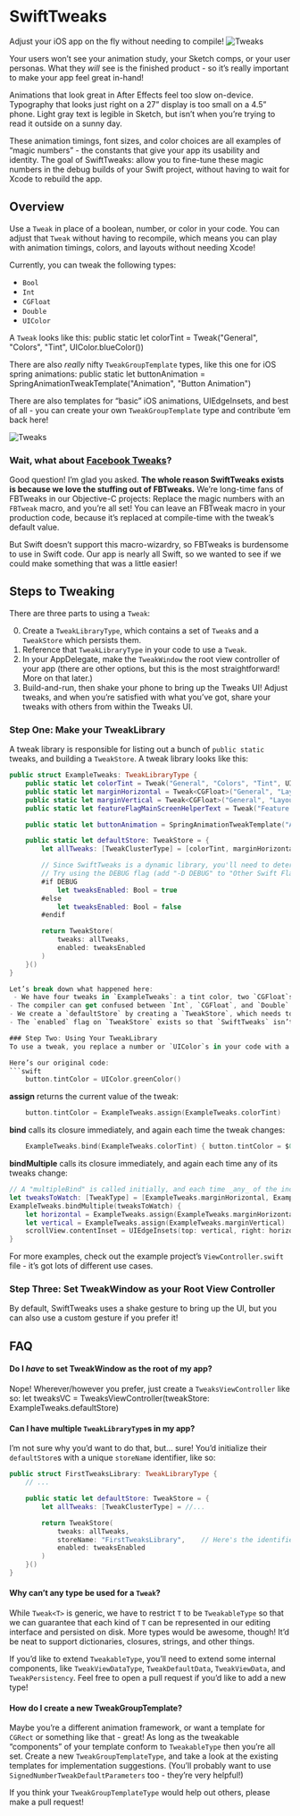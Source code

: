 # SwiftTweaks
Adjust your iOS app on the fly without needing to compile!
![Tweaks](https://github.com/Khan/SwiftTweaks/blob/master/Images/SwiftTweaks%20Overview.png?raw=true)

Your users won’t see your animation study, your Sketch comps, or your user personas. What they *will* see is the finished product - so it’s really important to make your app feel great in-hand!

Animations that look great in After Effects feel too slow on-device. Typography that looks just right on a 27” display is too small on a 4.5” phone. Light gray text is legible in Sketch, but isn’t when you’re trying to read it outside on a sunny day.

These animation timings, font sizes, and color choices are all examples of “magic numbers” - the constants that give your app its usability and identity. The goal of SwiftTweaks: allow you to fine-tune these magic numbers in the debug builds of your Swift project, without having to wait for Xcode to rebuild the app.

## Overview
Use a `Tweak` in place of a boolean, number, or color in your code. You can adjust that `Tweak` without having to recompile, which means you can play with animation timings, colors, and layouts without needing Xcode!

Currently, you can tweak the following types:
- `Bool`
- `Int`
- `CGFloat`
- `Double`
- `UIColor`

A `Tweak` looks like this:
	public static let colorTint = Tweak("General", "Colors", "Tint", UIColor.blueColor())

There are also *really* nifty `TweakGroupTemplate` types, like this one for iOS spring animations:
		public static let buttonAnimation = SpringAnimationTweakTemplate("Animation", "Button Animation")

There are also templates for “basic” iOS animations, UIEdgeInsets, and best of all - you can create your own `TweakGroupTemplate` type and contribute ‘em back here!

![Tweaks](https://github.com/Khan/SwiftTweaks/blob/master/Images/SwiftTweaks%20Demo.gif?raw=true)

### Wait, what about [Facebook Tweaks](https://github.com/facebook/Tweaks)?
Good question! I’m glad you asked. **The whole reason SwiftTweaks exists is because we love the stuffing out of FBTweaks.** We’re long-time fans of FBTweaks in our Objective-C projects: Replace the magic numbers with an `FBTweak` macro, and you’re all set! You can leave an FBTweak macro in your production code, because it’s replaced at compile-time with the tweak’s default value.

But Swift doesn’t support this macro-wizardry, so FBTweaks is burdensome to use in Swift code. Our app is nearly all Swift, so we wanted to see if we could make something that was a little easier!

## Steps to Tweaking
There are three parts to using a `Tweak`:

0. Create a `TweakLibraryType`, which contains a set of `Tweak`s and a `TweakStore` which persists them.
1. Reference that `TweakLibraryType` in your code to use a `Tweak`.
3. In your AppDelegate, make the `TweakWindow` the root view controller of your app (there are other options, but this is the most straightforward! More on that later.)
2. Build-and-run, then shake your phone to bring up the Tweaks UI! Adjust tweaks, and when you’re satisfied with what you’ve got, share your tweaks with others from within the Tweaks UI.

### Step One: Make your TweakLibrary
A tweak library is responsible for listing out a bunch of `public static` tweaks, and building a `TweakStore`. A tweak library  looks like this:

```swift
public struct ExampleTweaks: TweakLibraryType {
	public static let colorTint = Tweak("General", "Colors", "Tint", UIColor.blueColor())
	public static let marginHorizontal = Tweak<CGFloat>("General", "Layout", "H. Margins", defaultValue: 15, min: 0)
	public static let marginVertical = Tweak<CGFloat>("General", "Layout", "V. Margins", defaultValue: 10, min: 0)
	public static let featureFlagMainScreenHelperText = Tweak("Feature Flags", "Main Screen", "Show Body Text", true)

	public static let buttonAnimation = SpringAnimationTweakTemplate("Animation", "Button Animation")

	public static let defaultStore: TweakStore = {
		let allTweaks: [TweakClusterType] = [colorTint, marginHorizontal, marginVertical, featureFlagMainScreenHelperText, buttonAnimation]

		// Since SwiftTweaks is a dynamic library, you'll need to determine whether tweaks are enabled.
		// Try using the DEBUG flag (add "-D DEBUG" to "Other Swift Flags" in your project's Build Settings).
		#if DEBUG
			let tweaksEnabled: Bool = true
		#else
			let tweaksEnabled: Bool = false
		#endif

		return TweakStore(
			tweaks: allTweaks,
			enabled: tweaksEnabled
		)
	}()
}

Let’s break down what happened here:
 - We have four tweaks in `ExampleTweaks`: a tint color, two `CGFloat`s for layout, and a `Bool` that toggles an in-development feature.
- The compiler can get confused between `Int`, `CGFloat`, and `Double` - so you might find it necessary to tell the `Tweak<T>` what type its `T` is - as we do here with our margin tweaks.
- We create a `defaultStore` by creating a `TweakStore`, which needs to know whether tweaks are `enabled`, and a list of all `tweaks`.
- The `enabled` flag on `TweakStore` exists so that `SwiftTweaks` isn’t accessible by your users in production. You can set it however you like; we enjoy using the `DEBUG` flag from our project’s Build Settings.

### Step Two: Using Your TweakLibrary
To use a tweak, you replace a number or `UIColor`s in your code with a `Tweak` reference, like this:

Here’s our original code:
```swift
	button.tintColor = UIColor.greenColor()
```

**assign** returns the current value of the tweak:
```swift	
	button.tintColor = ExampleTweaks.assign(ExampleTweaks.colorTint)
```
**bind** calls its closure immediately, and again each time the tweak changes:
```swift	
	ExampleTweaks.bind(ExampleTweaks.colorTint) { button.tintColor = $0 }
```
**bindMultiple** calls its closure immediately, and again each time any of its tweaks change:
```swift	
// A "multipleBind" is called initially, and each time _any_ of the included tweaks change:
let tweaksToWatch: [TweakType] = [ExampleTweaks.marginHorizontal, ExampleTweaks.marginVertical]
ExampleTweaks.bindMultiple(tweaksToWatch) {
	let horizontal = ExampleTweaks.assign(ExampleTweaks.marginHorizontal)
	let vertical = ExampleTweaks.assign(ExampleTweaks.marginVertical)
	scrollView.contentInset = UIEdgeInsets(top: vertical, right: horizontal, bottom: vertical, left: horizontal)
}
```

For more examples, check out the example project’s `ViewController.swift` file - it’s got lots of different use cases.

### Step Three: Set TweakWindow as your Root View Controller
By default, SwiftTweaks uses a shake gesture to bring up the UI, but you can also use a custom gesture if you prefer it!

## FAQ
#### Do I *have* to set TweakWindow as the root of my app?
Nope! Wherever/however you prefer, just create a `TweaksViewController` like so:
	let tweaksVC = TweaksViewController(tweakStore: ExampleTweaks.defaultStore)

#### Can I have multiple `TweakLibraryType`s in my app?
I’m not sure why you’d want to do that, but… sure! You’d initialize their `defaultStore`s with a unique `storeName` identifier, like so:

```swift
public struct FirstTweaksLibrary: TweakLibraryType {
	// ...

	public static let defaultStore: TweakStore = {
		let allTweaks: [TweakClusterType] = //...

		return TweakStore(
			tweaks: allTweaks,
			storeName: "FirstTweaksLibrary", 	// Here's the identifier
			enabled: tweaksEnabled
		)
	}()
}
```

#### Why can’t any type be used for a `Tweak`?
While `Tweak<T>` is generic, we have to restrict `T` to be `TweakableType` so that we can guarantee that each kind of `T` can be represented in our editing interface and persisted on disk. More types would be awesome, though! It’d be neat to support dictionaries, closures, strings, and other things.

If you’d like to extend `TweakableType`, you’ll need to extend some internal components, like `TweakViewDataType`, `TweakDefaultData`, `TweakViewData`, and `TweakPersistency`. Feel free to open a pull request if you’d like to add a new type!

#### How do I create a new TweakGroupTemplate?
Maybe you’re a different animation framework, or want a template for `CGRect` or something like that - great! As long as the tweakable “components” of your template conform to `TweakableType` then you’re all set. Create a new `TweakGroupTemplateType`, and take a look at the existing templates for implementation suggestions. (You’ll probably want to use `SignedNumberTweakDefaultParameters` too - they’re very helpful!)

If you think your `TweakGroupTemplateType` would help out others, please make a pull request!
